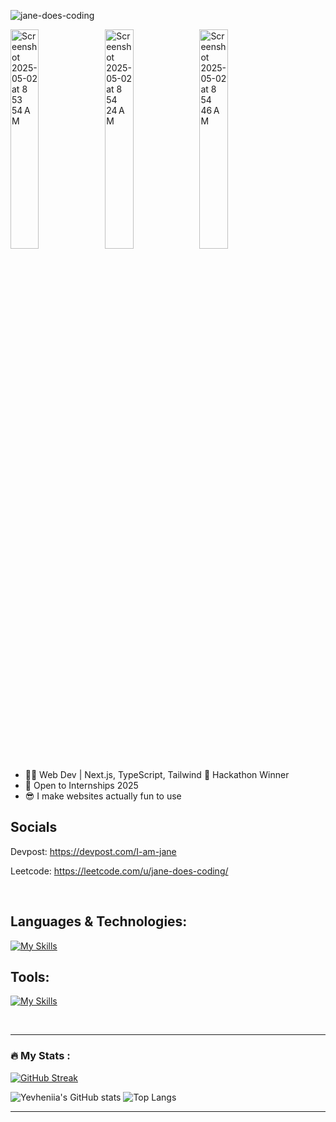 <p align="left"> <img src="https://komarev.com/ghpvc/?username=jane-does-coding&label=Profile%20views&color=0e75b6&style=flat" alt="jane-does-coding" /> </p>

<img width="30%" alt="Screenshot 2025-05-02 at 8 53 54 AM" src="https://github.com/user-attachments/assets/4a9ea3ec-13ab-4b31-9322-9eb03c4f41ba" /><img width="30%" alt="Screenshot 2025-05-02 at 8 54 24 AM" src="https://github.com/user-attachments/assets/62846e5e-8239-459d-8aa7-30cd9a205e29" /><img width="30%" alt="Screenshot 2025-05-02 at 8 54 46 AM" src="https://github.com/user-attachments/assets/a8a167e9-0784-46e0-849c-fcd27780820b" />






- 👩‍💻 Web Dev | Next.js, TypeScript, Tailwind 🏅 Hackathon Winner 
- 🙌 Open to Internships 2025 
- 😎 I make websites actually fun to use 

## Socials

Devpost: https://devpost.com/I-am-jane

Leetcode: https://leetcode.com/u/jane-does-coding/

<br>

## Languages & Technologies:

[![My Skills](https://skillicons.dev/icons?i=html,css,js,ts,py,materialui,tailwind,bootstrap,sass,mongodb,nodejs,express,react,nextjs,prisma)](https://skillicons.dev)

## Tools:
[![My Skills](https://skillicons.dev/icons?i=git,github,postman,vite,vscode,idea,atom,bash,figma)](https://skillicons.dev)

<br>

---
### :fire: My Stats :


[![GitHub Streak](https://streak-stats.demolab.com?user=jane-does-coding&theme=dark&hide_border=true)](https://git.io/streak-stats) 


![Yevheniia's GitHub stats](https://github-readme-stats.vercel.app/api?username=jane-does-coding&show_icons=true&theme=dark&hide_border=true) ![Top Langs](https://github-readme-stats.vercel.app/api/top-langs/?username=jane-does-coding&layout=compact&theme=dark&hide_border=true&hide=python)

---

